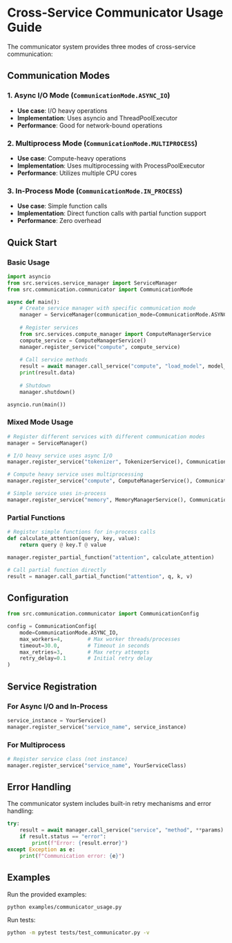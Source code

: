 # Cross-Service Communicator Usage Guide

The communicator system provides three modes of cross-service communication:

## Communication Modes

### 1. Async I/O Mode (`CommunicationMode.ASYNC_IO`)
- **Use case**: I/O heavy operations
- **Implementation**: Uses asyncio and ThreadPoolExecutor
- **Performance**: Good for network-bound operations

### 2. Multiprocess Mode (`CommunicationMode.MULTIPROCESS`)
- **Use case**: Compute-heavy operations
- **Implementation**: Uses multiprocessing with ProcessPoolExecutor
- **Performance**: Utilizes multiple CPU cores

### 3. In-Process Mode (`CommunicationMode.IN_PROCESS`)
- **Use case**: Simple function calls
- **Implementation**: Direct function calls with partial function support
- **Performance**: Zero overhead

## Quick Start

### Basic Usage

```python
import asyncio
from src.services.service_manager import ServiceManager
from src.communication.communicator import CommunicationMode

async def main():
    # Create service manager with specific communication mode
    manager = ServiceManager(communication_mode=CommunicationMode.ASYNC_IO)
    
    # Register services
    from src.services.compute_manager import ComputeManagerService
    compute_service = ComputeManagerService()
    manager.register_service("compute", compute_service)
    
    # Call service methods
    result = await manager.call_service("compute", "load_model", model_name="gpt2")
    print(result.data)
    
    # Shutdown
    manager.shutdown()

asyncio.run(main())
```

### Mixed Mode Usage

```python
# Register different services with different communication modes
manager = ServiceManager()

# I/O heavy service uses async I/O
manager.register_service("tokenizer", TokenizerService(), CommunicationMode.ASYNC_IO)

# Compute heavy service uses multiprocessing
manager.register_service("compute", ComputeManagerService(), CommunicationMode.MULTIPROCESS)

# Simple service uses in-process
manager.register_service("memory", MemoryManagerService(), CommunicationMode.IN_PROCESS)
```

### Partial Functions

```python
# Register simple functions for in-process calls
def calculate_attention(query, key, value):
    return query @ key.T @ value

manager.register_partial_function("attention", calculate_attention)

# Call partial function directly
result = manager.call_partial_function("attention", q, k, v)
```

## Configuration

```python
from src.communication.communicator import CommunicationConfig

config = CommunicationConfig(
    mode=CommunicationMode.ASYNC_IO,
    max_workers=4,        # Max worker threads/processes
    timeout=30.0,         # Timeout in seconds
    max_retries=3,        # Max retry attempts
    retry_delay=0.1       # Initial retry delay
)
```

## Service Registration

### For Async I/O and In-Process
```python
service_instance = YourService()
manager.register_service("service_name", service_instance)
```

### For Multiprocess
```python
# Register service class (not instance)
manager.register_service("service_name", YourServiceClass)
```

## Error Handling

The communicator system includes built-in retry mechanisms and error handling:

```python
try:
    result = await manager.call_service("service", "method", **params)
    if result.status == "error":
        print(f"Error: {result.error}")
except Exception as e:
    print(f"Communication error: {e}")
```

## Examples

Run the provided examples:

```bash
python examples/communicator_usage.py
```

Run tests:

```bash
python -m pytest tests/test_communicator.py -v
```